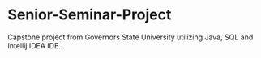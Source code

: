 # Senior-Seminar-Project
Capstone project from Governors State University utilizing Java, SQL and Intellij IDEA IDE.

